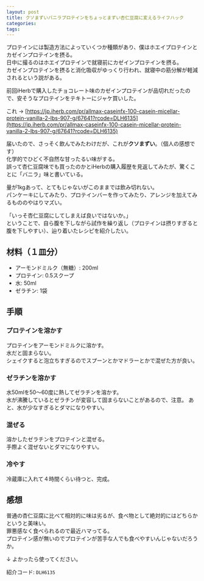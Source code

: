 ```yaml
---
layout: post
title: クソまずいバニラプロテインをちょっとまずい杏仁豆腐に変えるライフハック
categories:
tags:
---
```


プロテインには製造方法によっていくつか種類があり、僕はホエイプロテインとカゼインプロテインを摂る。  
日中に撮るのはホエイプロテインで就寝前にカゼインプロテインを摂る。  
カゼインプロテインを摂ると消化吸収がゆっくり行われ、就寝中の筋分解が軽減されるという説がある。

前回iHerbで購入したチョコレート味のカゼインプロテインが品切れだったので、安そうなプロテインをテキトーにジャケ買いした。

これ &rarr; [https://jp.iherb.com/pr/allmax-caseinfx-100-casein-micellar-protein-vanilla-2-lbs-907-g/67641?rcode=DLH6135](https://jp.iherb.com/pr/allmax-caseinfx-100-casein-micellar-protein-vanilla-2-lbs-907-g/67641?rcode=DLH6135)

届いたので、さっそく飲んでみたわけだが、これが**クソまずい**。（個人の感想です）  
化学的でひどく不自然な甘ったるい味がする。  
誤って杏仁豆腐味でも買ったのかとiHerbの購入履歴を見返してみたが、驚くことに「バニラ」味と書いている。

量が1kgあって、とてもじゃないがこのままでは飲み切れない。  
パンケーキにしてみたり、プロテインバーを作ってみたり、アレンジを加えてみるもののやはりマズい。

「いっそ杏仁豆腐にしてしまえば良いではないか。」  
ということで、自ら腹を下しながら試作を繰り返し（プロテインは摂りすぎると腹を下しやすい）、辿り着いたレシピを紹介したい。

## 材料（１皿分）

- アーモンドミルク（無糖）: 200ml
- プロテイン: 0.5スクープ
- 水: 50ml
- ゼラチン: 1袋

## 手順

### プロテインを溶かす

プロテインをアーモンドミルクに溶かす。  
水だと固まらない。  
シェイクすると泡立ちすぎるのでスプーンとかマドラーとかで混ぜた方が良い。  

### ゼラチンを溶かす

水50mlを50〜60度に熱してゼラチンを溶かす。  
水が沸騰しているとゼラチンが変容して固まらないことがあるので、注意。
あと、水が少なすぎるとダマになりやすい。

### 混ぜる

溶かしたゼラチンをプロテインと混ぜる。  
手際よく混ぜないとダマになりやすい。

### 冷やす

冷蔵庫に入れて４時間くらい待つと、完成。

## 感想

普通の杏仁豆腐に比べて相対的に味は劣るが、食べ物として絶対的にはどちらかというと美味い。  
罪悪感なく食べられるので最近ハマってる。  
プロテイン感が無いのでプロテインが苦手な人でも食べやすいんじゃないだろうか。

&darr; よかったら使ってください。

紹介コード: `DLH6135`
